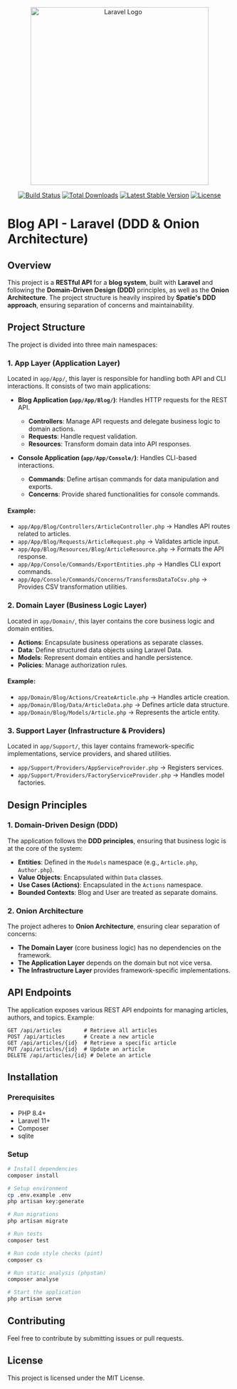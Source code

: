 <p align="center"><a href="https://laravel.com" target="_blank"><img src="https://raw.githubusercontent.com/laravel/art/master/logo-lockup/5%20SVG/2%20CMYK/1%20Full%20Color/laravel-logolockup-cmyk-red.svg" width="400" alt="Laravel Logo"></a></p>

<p align="center">
<a href="https://github.com/laravel/framework/actions"><img src="https://github.com/laravel/framework/workflows/tests/badge.svg" alt="Build Status"></a>
<a href="https://packagist.org/packages/laravel/framework"><img src="https://img.shields.io/packagist/dt/laravel/framework" alt="Total Downloads"></a>
<a href="https://packagist.org/packages/laravel/framework"><img src="https://img.shields.io/packagist/v/laravel/framework" alt="Latest Stable Version"></a>
<a href="https://packagist.org/packages/laravel/framework"><img src="https://img.shields.io/packagist/l/laravel/framework" alt="License"></a>
</p>

# Blog API - Laravel (DDD & Onion Architecture)

## Overview
This project is a **RESTful API** for a **blog system**, built with **Laravel** and following the **Domain-Driven Design (DDD)** principles, as well as the **Onion Architecture**. The project structure is heavily inspired by **Spatie's DDD approach**, ensuring separation of concerns and maintainability.

## Project Structure
The project is divided into three main namespaces:

### **1. App Layer (Application Layer)**
Located in `app/App/`, this layer is responsible for handling both API and CLI interactions. It consists of two main applications:

- **Blog Application (`app/App/Blog/`)**: Handles HTTP requests for the REST API.
  - **Controllers**: Manage API requests and delegate business logic to domain actions.
  - **Requests**: Handle request validation.
  - **Resources**: Transform domain data into API responses.

- **Console Application (`app/App/Console/`)**: Handles CLI-based interactions.
  - **Commands**: Define artisan commands for data manipulation and exports.
  - **Concerns**: Provide shared functionalities for console commands.

#### Example:
- `app/App/Blog/Controllers/ArticleController.php` → Handles API routes related to articles.
- `app/App/Blog/Requests/ArticleRequest.php` → Validates article input.
- `app/App/Blog/Resources/Blog/ArticleResource.php` → Formats the API response.
- `app/App/Console/Commands/ExportEntities.php` → Handles CLI export commands.
- `app/App/Console/Commands/Concerns/TransformsDataToCsv.php` → Provides CSV transformation utilities.

### **2. Domain Layer (Business Logic Layer)**
Located in `app/Domain/`, this layer contains the core business logic and domain entities.

- **Actions**: Encapsulate business operations as separate classes.
- **Data**: Define structured data objects using Laravel Data.
- **Models**: Represent domain entities and handle persistence.
- **Policies**: Manage authorization rules.

#### Example:
- `app/Domain/Blog/Actions/CreateArticle.php` → Handles article creation.
- `app/Domain/Blog/Data/ArticleData.php` → Defines article data structure.
- `app/Domain/Blog/Models/Article.php` → Represents the article entity.

### **3. Support Layer (Infrastructure & Providers)**
Located in `app/Support/`, this layer contains framework-specific implementations, service providers, and shared utilities.

- `app/Support/Providers/AppServiceProvider.php` → Registers services.
- `app/Support/Providers/FactoryServiceProvider.php` → Handles model factories.

## Design Principles
### **1. Domain-Driven Design (DDD)**
The application follows the **DDD principles**, ensuring that business logic is at the core of the system:
- **Entities**: Defined in the `Models` namespace (e.g., `Article.php`, `Author.php`).
- **Value Objects**: Encapsulated within `Data` classes.
- **Use Cases (Actions)**: Encapsulated in the `Actions` namespace.
- **Bounded Contexts**: Blog and User are treated as separate domains.

### **2. Onion Architecture**
The project adheres to **Onion Architecture**, ensuring clear separation of concerns:
- **The Domain Layer** (core business logic) has no dependencies on the framework.
- **The Application Layer** depends on the domain but not vice versa.
- **The Infrastructure Layer** provides framework-specific implementations.

## API Endpoints
The application exposes various REST API endpoints for managing articles, authors, and topics. Example:

```
GET /api/articles       # Retrieve all articles
POST /api/articles      # Create a new article
GET /api/articles/{id}  # Retrieve a specific article
PUT /api/articles/{id}  # Update an article
DELETE /api/articles/{id} # Delete an article
```

## Installation
### Prerequisites
- PHP 8.4+
- Laravel 11+
- Composer
- sqlite

### Setup
```bash
# Install dependencies
composer install

# Setup environment
cp .env.example .env
php artisan key:generate

# Run migrations
php artisan migrate

# Run tests
composer test

# Run code style checks (pint)
composer cs

# Run static analysis (phpstan)
composer analyse

# Start the application
php artisan serve
```

## Contributing
Feel free to contribute by submitting issues or pull requests. 

## License
This project is licensed under the MIT License.

